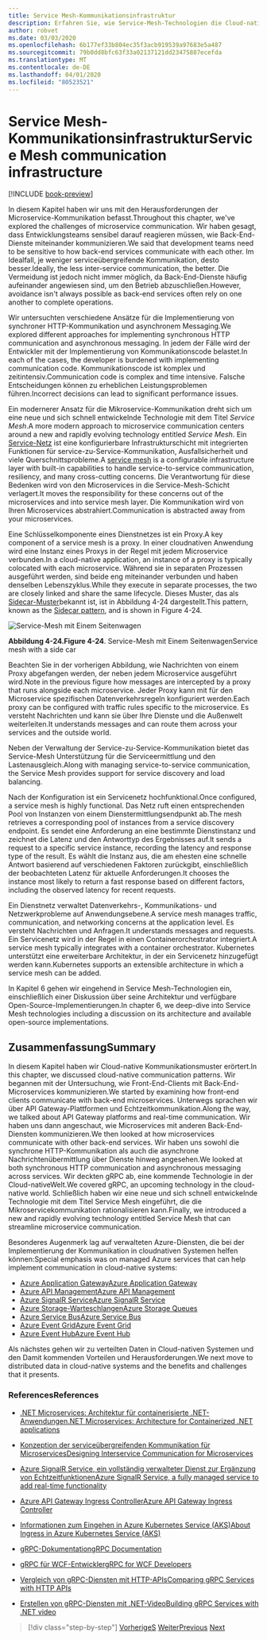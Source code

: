 ```yaml
---
title: Service Mesh-Kommunikationsinfrastruktur
description: Erfahren Sie, wie Service-Mesh-Technologien die Cloud-native Microservice-Kommunikation optimieren
author: robvet
ms.date: 03/03/2020
ms.openlocfilehash: 6b177ef33b804ec35f3acb919539a97683e5a487
ms.sourcegitcommit: 79b0dd8bfc63f33a02137121dd23475887ecefda
ms.translationtype: MT
ms.contentlocale: de-DE
ms.lasthandoff: 04/01/2020
ms.locfileid: "80523521"
---
```

# <a name="service-mesh-communication-infrastructure"></a><span data-ttu-id="51aec-103">Service Mesh-Kommunikationsinfrastruktur</span><span class="sxs-lookup"><span data-stu-id="51aec-103">Service Mesh communication infrastructure</span></span>

[!INCLUDE [book-preview](../../../includes/book-preview.md)]

<span data-ttu-id="51aec-104">In diesem Kapitel haben wir uns mit den Herausforderungen der Microservice-Kommunikation befasst.</span><span class="sxs-lookup"><span data-stu-id="51aec-104">Throughout this chapter, we've explored the challenges of microservice communication.</span></span> <span data-ttu-id="51aec-105">Wir haben gesagt, dass Entwicklungsteams sensibel darauf reagieren müssen, wie Back-End-Dienste miteinander kommunizieren.</span><span class="sxs-lookup"><span data-stu-id="51aec-105">We said that development teams need to be sensitive to how back-end services communicate with each other.</span></span> <span data-ttu-id="51aec-106">Im Idealfall, je weniger serviceübergreifende Kommunikation, desto besser.</span><span class="sxs-lookup"><span data-stu-id="51aec-106">Ideally, the less inter-service communication, the better.</span></span> <span data-ttu-id="51aec-107">Die Vermeidung ist jedoch nicht immer möglich, da Back-End-Dienste häufig aufeinander angewiesen sind, um den Betrieb abzuschließen.</span><span class="sxs-lookup"><span data-stu-id="51aec-107">However, avoidance isn't always possible as back-end services often rely on one another to complete operations.</span></span>

<span data-ttu-id="51aec-108">Wir untersuchten verschiedene Ansätze für die Implementierung von synchroner HTTP-Kommunikation und asynchronem Messaging.</span><span class="sxs-lookup"><span data-stu-id="51aec-108">We explored different approaches for implementing synchronous HTTP communication and asynchronous messaging.</span></span> <span data-ttu-id="51aec-109">In jedem der Fälle wird der Entwickler mit der Implementierung von Kommunikationscode belastet.</span><span class="sxs-lookup"><span data-stu-id="51aec-109">In each of the cases, the developer is burdened with implementing communication code.</span></span> <span data-ttu-id="51aec-110">Kommunikationscode ist komplex und zeitintensiv.</span><span class="sxs-lookup"><span data-stu-id="51aec-110">Communication code is complex and time intensive.</span></span> <span data-ttu-id="51aec-111">Falsche Entscheidungen können zu erheblichen Leistungsproblemen führen.</span><span class="sxs-lookup"><span data-stu-id="51aec-111">Incorrect decisions can lead to significant performance issues.</span></span>

<span data-ttu-id="51aec-112">Ein modernerer Ansatz für die Mikroservice-Kommunikation dreht sich um eine neue und sich schnell entwickelnde Technologie mit dem Titel *Service Mesh*.</span><span class="sxs-lookup"><span data-stu-id="51aec-112">A more modern approach to microservice communication centers around a new and rapidly evolving technology entitled *Service Mesh*.</span></span> <span data-ttu-id="51aec-113">Ein [Service-Netz](https://www.nginx.com/blog/what-is-a-service-mesh/) ist eine konfigurierbare Infrastrukturschicht mit integrierten Funktionen für service-zu-Service-Kommunikation, Ausfallsicherheit und viele Querschnittsprobleme.</span><span class="sxs-lookup"><span data-stu-id="51aec-113">A [service mesh](https://www.nginx.com/blog/what-is-a-service-mesh/) is a configurable infrastructure layer with built-in capabilities to handle service-to-service communication, resiliency, and many cross-cutting concerns.</span></span> <span data-ttu-id="51aec-114">Die Verantwortung für diese Bedenken wird von den Microservices in die Service-Mesh-Schicht verlagert.</span><span class="sxs-lookup"><span data-stu-id="51aec-114">It moves the responsibility for these concerns out of the microservices and into service mesh layer.</span></span> <span data-ttu-id="51aec-115">Die Kommunikation wird von Ihren Microservices abstrahiert.</span><span class="sxs-lookup"><span data-stu-id="51aec-115">Communication is abstracted away from your microservices.</span></span>

<span data-ttu-id="51aec-116">Eine Schlüsselkomponente eines Dienstnetzes ist ein Proxy.</span><span class="sxs-lookup"><span data-stu-id="51aec-116">A key component of a service mesh is a proxy.</span></span> <span data-ttu-id="51aec-117">In einer cloudnativen Anwendung wird eine Instanz eines Proxys in der Regel mit jedem Microservice verbunden.</span><span class="sxs-lookup"><span data-stu-id="51aec-117">In a cloud-native application, an instance of a proxy is typically colocated with each microservice.</span></span> <span data-ttu-id="51aec-118">Während sie in separaten Prozessen ausgeführt werden, sind beide eng miteinander verbunden und haben denselben Lebenszyklus.</span><span class="sxs-lookup"><span data-stu-id="51aec-118">While they execute in separate processes, the two are closely linked and share the same lifecycle.</span></span> <span data-ttu-id="51aec-119">Dieses Muster, das als [Sidecar-Muster](https://docs.microsoft.com/azure/architecture/patterns/sidecar)bekannt ist, ist in Abbildung 4-24 dargestellt.</span><span class="sxs-lookup"><span data-stu-id="51aec-119">This pattern, known as the [Sidecar pattern](https://docs.microsoft.com/azure/architecture/patterns/sidecar), and is shown in Figure 4-24.</span></span>

![Service-Mesh mit Einem Seitenwagen](./media/service-mesh-with-side-car.png)

<span data-ttu-id="51aec-121">**Abbildung 4-24.**</span><span class="sxs-lookup"><span data-stu-id="51aec-121">**Figure 4-24**.</span></span> <span data-ttu-id="51aec-122">Service-Mesh mit Einem Seitenwagen</span><span class="sxs-lookup"><span data-stu-id="51aec-122">Service mesh with a side car</span></span>

<span data-ttu-id="51aec-123">Beachten Sie in der vorherigen Abbildung, wie Nachrichten von einem Proxy abgefangen werden, der neben jedem Microservice ausgeführt wird.</span><span class="sxs-lookup"><span data-stu-id="51aec-123">Note in the previous figure how messages are intercepted by a proxy that runs alongside each microservice.</span></span> <span data-ttu-id="51aec-124">Jeder Proxy kann mit für den Microservice spezifischen Datenverkehrsregeln konfiguriert werden.</span><span class="sxs-lookup"><span data-stu-id="51aec-124">Each proxy can be configured with traffic rules specific to the microservice.</span></span> <span data-ttu-id="51aec-125">Es versteht Nachrichten und kann sie über Ihre Dienste und die Außenwelt weiterleiten.</span><span class="sxs-lookup"><span data-stu-id="51aec-125">It understands messages and can route them across your services and the outside world.</span></span>

<span data-ttu-id="51aec-126">Neben der Verwaltung der Service-zu-Service-Kommunikation bietet das Service-Mesh Unterstützung für die Serviceermittlung und den Lastenausgleich.</span><span class="sxs-lookup"><span data-stu-id="51aec-126">Along with managing service-to-service communication, the Service Mesh provides support for service discovery and load balancing.</span></span>

<span data-ttu-id="51aec-127">Nach der Konfiguration ist ein Servicenetz hochfunktional.</span><span class="sxs-lookup"><span data-stu-id="51aec-127">Once configured, a service mesh is highly functional.</span></span> <span data-ttu-id="51aec-128">Das Netz ruft einen entsprechenden Pool von Instanzen von einem Dienstermittlungsendpunkt ab.</span><span class="sxs-lookup"><span data-stu-id="51aec-128">The mesh retrieves a corresponding pool of instances from a service discovery endpoint.</span></span> <span data-ttu-id="51aec-129">Es sendet eine Anforderung an eine bestimmte Dienstinstanz und zeichnet die Latenz und den Antworttyp des Ergebnisses auf.</span><span class="sxs-lookup"><span data-stu-id="51aec-129">It sends a request to a specific service instance, recording the latency and response type of the result.</span></span> <span data-ttu-id="51aec-130">Es wählt die Instanz aus, die am ehesten eine schnelle Antwort basierend auf verschiedenen Faktoren zurückgibt, einschließlich der beobachteten Latenz für aktuelle Anforderungen.</span><span class="sxs-lookup"><span data-stu-id="51aec-130">It chooses the instance most likely to return a fast response based on different factors, including the observed latency for recent requests.</span></span>

<span data-ttu-id="51aec-131">Ein Dienstnetz verwaltet Datenverkehrs-, Kommunikations- und Netzwerkprobleme auf Anwendungsebene.</span><span class="sxs-lookup"><span data-stu-id="51aec-131">A service mesh manages traffic, communication, and networking concerns at the application level.</span></span> <span data-ttu-id="51aec-132">Es versteht Nachrichten und Anfragen.</span><span class="sxs-lookup"><span data-stu-id="51aec-132">It understands messages and requests.</span></span> <span data-ttu-id="51aec-133">Ein Servicenetz wird in der Regel in einen Containerorchestrator integriert.</span><span class="sxs-lookup"><span data-stu-id="51aec-133">A service mesh typically integrates with a container orchestrator.</span></span> <span data-ttu-id="51aec-134">Kubernetes unterstützt eine erweiterbare Architektur, in der ein Servicenetz hinzugefügt werden kann.</span><span class="sxs-lookup"><span data-stu-id="51aec-134">Kubernetes supports an extensible architecture in which a service mesh can be added.</span></span>

<span data-ttu-id="51aec-135">In Kapitel 6 gehen wir eingehend in Service Mesh-Technologien ein, einschließlich einer Diskussion über seine Architektur und verfügbare Open-Source-Implementierungen.</span><span class="sxs-lookup"><span data-stu-id="51aec-135">In chapter 6, we deep-dive into Service Mesh technologies including a discussion on its architecture and available open-source implementations.</span></span>

## <a name="summary"></a><span data-ttu-id="51aec-136">Zusammenfassung</span><span class="sxs-lookup"><span data-stu-id="51aec-136">Summary</span></span>

<span data-ttu-id="51aec-137">In diesem Kapitel haben wir Cloud-native Kommunikationsmuster erörtert.</span><span class="sxs-lookup"><span data-stu-id="51aec-137">In this chapter, we discussed cloud-native communication patterns.</span></span> <span data-ttu-id="51aec-138">Wir begannen mit der Untersuchung, wie Front-End-Clients mit Back-End-Microservices kommunizieren.</span><span class="sxs-lookup"><span data-stu-id="51aec-138">We started by examining how front-end clients communicate with back-end microservices.</span></span> <span data-ttu-id="51aec-139">Unterwegs sprachen wir über API Gateway-Plattformen und Echtzeitkommunikation.</span><span class="sxs-lookup"><span data-stu-id="51aec-139">Along the way, we talked about API Gateway platforms and real-time communication.</span></span> <span data-ttu-id="51aec-140">Wir haben uns dann angeschaut, wie Microservices mit anderen Back-End-Diensten kommunizieren.</span><span class="sxs-lookup"><span data-stu-id="51aec-140">We then looked at how microservices communicate with other back-end services.</span></span> <span data-ttu-id="51aec-141">Wir haben uns sowohl die synchrone HTTP-Kommunikation als auch die asynchrone Nachrichtenübermittlung über Dienste hinweg angesehen.</span><span class="sxs-lookup"><span data-stu-id="51aec-141">We looked at both synchronous HTTP communication and asynchronous messaging across services.</span></span> <span data-ttu-id="51aec-142">Wir deckten gRPC ab, eine kommende Technologie in der Cloud-nativeWelt.</span><span class="sxs-lookup"><span data-stu-id="51aec-142">We covered gRPC, an upcoming technology in the cloud-native world.</span></span> <span data-ttu-id="51aec-143">Schließlich haben wir eine neue und sich schnell entwickelnde Technologie mit dem Titel Service Mesh eingeführt, die die Mikroservicekommunikation rationalisieren kann.</span><span class="sxs-lookup"><span data-stu-id="51aec-143">Finally, we introduced a new and rapidly evolving technology entitled Service Mesh that can streamline microservice communication.</span></span>

<span data-ttu-id="51aec-144">Besonderes Augenmerk lag auf verwalteten Azure-Diensten, die bei der Implementierung der Kommunikation in cloudnativen Systemen helfen können:</span><span class="sxs-lookup"><span data-stu-id="51aec-144">Special emphasis was on managed Azure services that can help implement communication in cloud-native systems:</span></span>

- [<span data-ttu-id="51aec-145">Azure Application Gateway</span><span class="sxs-lookup"><span data-stu-id="51aec-145">Azure Application Gateway</span></span>](https://docs.microsoft.com/azure/application-gateway/overview)
- [<span data-ttu-id="51aec-146">Azure API Management</span><span class="sxs-lookup"><span data-stu-id="51aec-146">Azure API Management</span></span>](https://azure.microsoft.com/services/api-management/)
- [<span data-ttu-id="51aec-147">Azure SignalR Service</span><span class="sxs-lookup"><span data-stu-id="51aec-147">Azure SignalR Service</span></span>](https://azure.microsoft.com/services/signalr-service/)
- [<span data-ttu-id="51aec-148">Azure Storage-Warteschlangen</span><span class="sxs-lookup"><span data-stu-id="51aec-148">Azure Storage Queues</span></span>](https://docs.microsoft.com/azure/storage/queues/storage-queues-introduction)
- [<span data-ttu-id="51aec-149">Azure Service Bus</span><span class="sxs-lookup"><span data-stu-id="51aec-149">Azure Service Bus</span></span>](https://docs.microsoft.com/azure/service-bus-messaging/service-bus-messaging-overview)
- [<span data-ttu-id="51aec-150">Azure Event Grid</span><span class="sxs-lookup"><span data-stu-id="51aec-150">Azure Event Grid</span></span>](https://docs.microsoft.com/azure/event-grid/overview)
- [<span data-ttu-id="51aec-151">Azure Event Hub</span><span class="sxs-lookup"><span data-stu-id="51aec-151">Azure Event Hub</span></span>](https://azure.microsoft.com/services/event-hubs/)

<span data-ttu-id="51aec-152">Als nächstes gehen wir zu verteilten Daten in Cloud-nativen Systemen und den Damit kommenden Vorteilen und Herausforderungen.</span><span class="sxs-lookup"><span data-stu-id="51aec-152">We next move to distributed data in cloud-native systems and the benefits and challenges that it presents.</span></span>

### <a name="references"></a><span data-ttu-id="51aec-153">References</span><span class="sxs-lookup"><span data-stu-id="51aec-153">References</span></span>

- [<span data-ttu-id="51aec-154">.NET Microservices: Architektur für containerisierte .NET-Anwendungen</span><span class="sxs-lookup"><span data-stu-id="51aec-154">.NET Microservices: Architecture for Containerized .NET applications</span></span>](https://dotnet.microsoft.com/download/thank-you/microservices-architecture-ebook)

- [<span data-ttu-id="51aec-155">Konzeption der serviceübergreifenden Kommunikation für Microservices</span><span class="sxs-lookup"><span data-stu-id="51aec-155">Designing Interservice Communication for Microservices</span></span>](https://docs.microsoft.com/azure/architecture/microservices/design/interservice-communication)

- [<span data-ttu-id="51aec-156">Azure SignalR Service, ein vollständig verwalteter Dienst zur Ergänzung von Echtzeitfunktionen</span><span class="sxs-lookup"><span data-stu-id="51aec-156">Azure SignalR Service, a fully managed service to add real-time functionality</span></span>](https://azure.microsoft.com/blog/azure-signalr-service-a-fully-managed-service-to-add-real-time-functionality/)

- [<span data-ttu-id="51aec-157">Azure API Gateway Ingress Controller</span><span class="sxs-lookup"><span data-stu-id="51aec-157">Azure API Gateway Ingress Controller</span></span>](https://azure.github.io/application-gateway-kubernetes-ingress/)

- [<span data-ttu-id="51aec-158">Informationen zum Eingehen in Azure Kubernetes Service (AKS)</span><span class="sxs-lookup"><span data-stu-id="51aec-158">About Ingress in Azure Kubernetes Service (AKS)</span></span>](https://vincentlauzon.com/2018/10/10/about-ingress-in-azure-kubernetes-service-aks/)

- [<span data-ttu-id="51aec-159">gRPC-Dokumentation</span><span class="sxs-lookup"><span data-stu-id="51aec-159">gRPC Documentation</span></span>](https://grpc.io/docs/guides/)

- [<span data-ttu-id="51aec-160">gRPC für WCF-Entwickler</span><span class="sxs-lookup"><span data-stu-id="51aec-160">gRPC for WCF Developers</span></span>](https://docs.microsoft.com/dotnet/architecture/grpc-for-wcf-developers/)

- [<span data-ttu-id="51aec-161">Vergleich von gRPC-Diensten mit HTTP-APIs</span><span class="sxs-lookup"><span data-stu-id="51aec-161">Comparing gRPC Services with HTTP APIs</span></span>](https://docs.microsoft.com/aspnet/core/grpc/comparison?view=aspnetcore-3.0)

- [<span data-ttu-id="51aec-162">Erstellen von gRPC-Diensten mit .NET-Video</span><span class="sxs-lookup"><span data-stu-id="51aec-162">Building gRPC Services with .NET video</span></span>](https://channel9.msdn.com/Shows/The-Cloud-Native-Show/Building-Microservices-with-gRPC-and-NET)

>[!div class="step-by-step"]
><span data-ttu-id="51aec-163">[VorherigeS](grpc.md)
>[Weiter](Database-per-microservice.md)</span><span class="sxs-lookup"><span data-stu-id="51aec-163">[Previous](grpc.md)
[Next](Database-per-microservice.md)</span></span>
